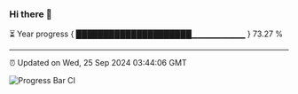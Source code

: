 ### Hi there 👋

⏳ Year progress { █████████████████████▁▁▁▁▁▁▁▁▁ } 73.27 %

---

⏰ Updated on Wed, 25 Sep 2024 03:44:06 GMT

![Progress Bar CI](https://github.com/IshwaranRudhara/GIT-ACTION/workflows/Progress%20Bar%20CI/badge.svg)
